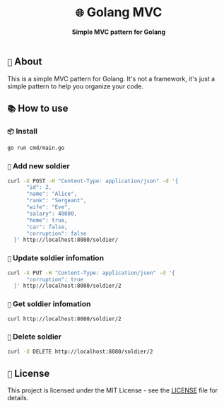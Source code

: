 <div align="center">
    <h1><code>🌐</code> Golang MVC</h1>
    <strong>Simple MVC pattern for Golang</strong>
</div>

<br />

## `📝` About

This is a simple MVC pattern for Golang. It's not a framework, it's just a simple pattern to help you organize your code.

## `📚` How to use

### `📦` Install

```bash
go run cmd/main.go
```

### `📌` Add new soldier

```bash
curl -X POST -H "Content-Type: application/json" -d '{
      "id": 2,
      "name": "Alice",
      "rank": "Sergeant",
      "wife": "Eve",
      "salary": 40000,
      "home": true,
      "car": false,
      "corruption": false
  }' http://localhost:8080/soldier/
```

### `📌` Update soldier infomation

```bash
curl -X PUT -H "Content-Type: application/json" -d '{
      "corruption": true
  }' http://localhost:8080/soldier/2
```

### `📌` Get soldier infomation

```bash
curl http://localhost:8080/soldier/2
```

### `📌` Delete soldier

```bash
curl -X DELETE http://localhost:8080/soldier/2
```

## `📜` License

This project is licensed under the MIT License - see the [LICENSE](LICENSE) file for details.
